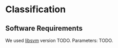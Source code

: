 # Classification

## Software Requirements

We used [libsvm](https://www.csie.ntu.edu.tw/~cjlin/libsvm/) version TODO. Parameters: TODO. 
